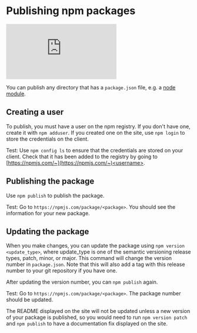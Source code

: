 <!--
title: 12 - Publishing npm packages
featured: true
-->

# Publishing npm packages

<iframe src="https://www.youtube.com/embed/BkotrAFtBM0" frameborder="0" allowfullscreen></iframe>

You can publish any directory that has a `package.json` file, e.g. a [node module](/getting-started/creating-node-modules).

## Creating a user

To publish, you must have a user on the npm registry. If you don't have one, create it with `npm adduser`. If you created one on the site, use `npm login` to store the credentials on the client.

Test: Use `npm config ls` to ensure that the credentials are stored on your client. Check that it has been added to the registry by going to [https://npmjs.com/~](https://npmjs.com/~)<username>.

## Publishing the package

Use `npm publish` to publish the package.

Test: Go to `https://npmjs.com/package/<package>`. You should see the information for your new package.

## Updating the package

When you make changes, you can update the package using `npm version <update_type>`, where update_type is one of the semantic versioning release types, patch, minor, or major. This command will change the version number in `package.json`. Note that this will also add a tag with this release number to your git repository if you have one.

After updating the version number, you can `npm publish` again.

Test: Go to `https://npmjs.com/package/<package>`. The package number should be updated.

The README displayed on the site will not be updated unless a new version of your package is published, so you would need to run `npm version patch` and `npm publish` to have a documentation fix displayed on the site.

